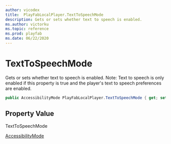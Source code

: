 ```yaml
---
author: vicodex
title:  PlayFabLocalPlayer.TextToSpeechMode
description: Gets or sets whether text to speech is enabled. 
ms.author: victorku
ms.topic: reference
ms.prod: playfab
ms.date: 06/22/2020
---
```


# TextToSpeechMode

Gets or sets whether text to speech is enabled. Note: Text to speech is only enabled if this property is true and the player's text to speech preferences are enabled.

```csharp
public AccessibilityMode PlayFabLocalPlayer.TextToSpeechMode { get; set; }
```

## Property Value

TextToSpeechMode

[AccessibilityMode](../../../enums/partyunityaccessibilitymode.md)
